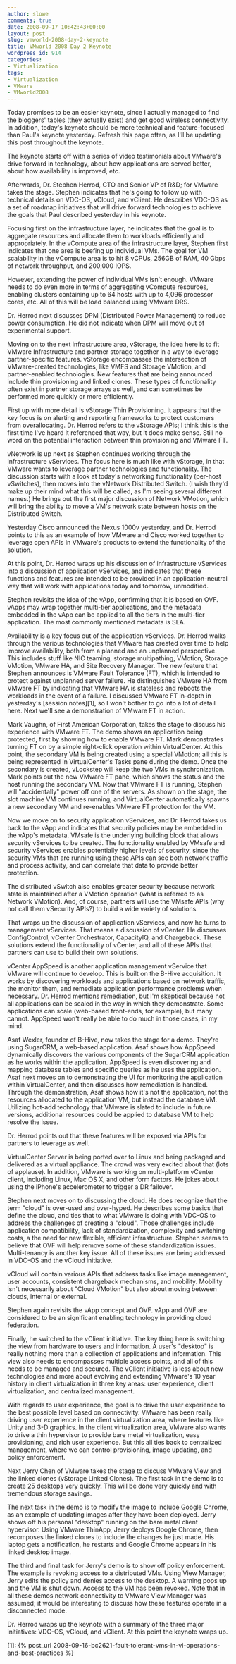 ```yaml
---
author: slowe
comments: true
date: 2008-09-17 10:42:43+00:00
layout: post
slug: vmworld-2008-day-2-keynote
title: VMworld 2008 Day 2 Keynote
wordpress_id: 914
categories:
- Virtualization
tags:
- Virtualization
- VMware
- VMworld2008
---
```


Today promises to be an easier keynote, since I actually managed to find the bloggers' tables (they actually exist) and get good wireless connectivity. In addition, today's keynote should be more technical and feature-focused than Paul's keynote yesterday. Refresh this page often, as I'll be updating this post throughout the keynote.

The keynote starts off with a series of video testimonials about VMware's drive forward in technology, about how applications are served better, about how availability is improved, etc.

Afterwards, Dr. Stephen Herrod, CTO and Senior VP of R&D; for VMware takes the stage. Stephen indicates that he's going to follow up with technical details on VDC-OS, vCloud, and vClient. He describes VDC-OS as a set of roadmap initiatives that will drive forward technologies to achieve the goals that Paul described yesterday in his keynote.

Focusing first on the infrastructure layer, he indicates that the goal is to aggregate resources and allocate them to workloads efficiently and appropriately. In the vCompute area of the infrastructure layer, Stephen first indicates that one area is beefing up individual VMs. The goal for VM scalability in the vCompute area is to hit 8 vCPUs, 256GB of RAM, 40 Gbps of network throughput, and 200,000 IOPS.

However, extending the power of individual VMs isn't enough. VMware needs to do even more in terms of aggregating vCompute resources, enabling clusters containing up to 64 hosts with up to 4,096 processor cores, etc. All of this will be load balanced using VMware DRS.

Dr. Herrod next discusses DPM (Distributed Power Management) to reduce power consumption. He did not indicate when DPM will move out of experimental support.

Moving on to the next infrastructure area, vStorage, the idea here is to fit VMware Infrastructure and partner storage together in a way to leverage partner-specific features. vStorage encompasses the intersection of VMware-created technologies, like VMFS and Storage VMotion, and partner-enabled technologies. New features that are being announced include thin provisioning and linked clones. These types of functionality often exist in partner storage arrays as well, and can sometimes be performed more quickly or more efficiently.

First up with more detail is vStorage Thin Provisioning. It appears that the key focus is on alerting and reporting frameworks to protect customers from overallocating. Dr. Herrod refers to the vStorage APIs; I think this is the first time I've heard it referenced that way, but it does make sense. Still no word on the potential interaction between thin provisioning and VMware FT.

vNetwork is up next as Stephen continues working through the infrastructure vServices. The focus here is much like with vStorage, in that VMware wants to leverage partner technologies and functionality. The discussion starts with a look at today's networking functionality (per-host vSwitches), then moves into the vNetwork Distributed Switch. (I wish they'd make up their mind what this will be called, as I'm seeing several different names.) He brings out the first major discussion of Network VMotion, which will bring the ability to move a VM's network state between hosts on the Distributed Switch.

Yesterday Cisco announced the Nexus 1000v yesterday, and Dr. Herrod points to this as an example of how VMware and Cisco worked together to leverage open APIs in VMware's products to extend the functionality of the solution.

At this point, Dr. Herrod wraps up his discussion of infrastructure vServices into a discussion of application vServices, and indicates that these functions and features are intended to be provided in an application-neutral way that will work with applications today and tomorrow, unmodified.

Stephen revisits the idea of the vApp, confirming that it is based on OVF. vApps may wrap together multi-tier applications, and the metadata embedded in the vApp can be applied to all the tiers in the multi-tier application. The most commonly mentioned metadata is SLA.

Availability is a key focus out of the application vServices. Dr. Herrod walks through the various technologies that VMware has created over time to help improve availability, both from a planned and an unplanned perspective. This includes stuff like NIC teaming, storage multipathing, VMotion, Storage VMotion, VMware HA, and Site Recovery Manager. The new feature that Stephen announces is VMware Fault Tolerance (FT), which is intended to protect against unplanned server failure. He distinguishes VMware HA from VMware FT by indicating that VMware HA is stateless and reboots the workloads in the event of a failure. I discussed VMware FT in-depth in yesterday's [session notes][1], so I won't bother to go into a lot of detail here. Next we'll see a demonstration of VMware FT in action.

Mark Vaughn, of First American Corporation, takes the stage to discuss his experience with VMware FT. The demo shows an application being protected, first by showing how to enable VMware FT. Mark demonstrates turning FT on by a simple right-click operation within VirtualCenter. At this point, the secondary VM is being created using a special VMotion; all this is being represented in VirtualCenter's Tasks pane during the demo. Once the secondary is created, vLockstep will keep the two VMs in synchronization. Mark points out the new VMware FT pane, which shows the status and the host running the secondary VM. Now that VMware FT is running, Stephen will "accidentally" power off one of the servers. As shown on the stage, the slot machine VM continues running, and VirtualCenter automatically spawns a new secondary VM and re-enables VMware FT protection for the VM.

Now we move on to security application vServices, and Dr. Herrod takes us back to the vApp and indicates that security policies may be embedded in the vApp's metadata. VMsafe is the underlying building block that allows security vServices to be created. The functionality enabled by VMsafe and security vServices enables potentially higher levels of security, since the security VMs that are running using these APIs can see both network traffic and process activity, and can correlate that data to provide better protection.

The distributed vSwitch also enables greater security because network state is maintained after a VMotion operation (what is referred to as Network VMotion). And, of course, partners will use the VMsafe APIs (why not call them vSecurity APIs?) to build a wide variety of solutions.

That wraps up the discussion of application vServices, and now he turns to management vServices. That means a discussion of vCenter. He discusses ConfigControl, vCenter Orchestrator, CapacityIQ, and Chargeback. These solutions extend the functionality of vCenter, and all of these APIs that partners can use to build their own solutions.

vCenter AppSpeed is another application management vService that VMware will continue to develop. This is built on the B-Hive acquisition. It works by discovering workloads and applications based on network traffic, the monitor them, and remediate application performance problems when necessary. Dr. Herrod mentions remediation, but I'm skeptical because not all applications can be scaled in the way in which they demonstrate. Some applications can scale (web-based front-ends, for example), but many cannot. AppSpeed won't really be able to do much in those cases, in my mind.

Asaf Wexler, founder of B-Hive, now takes the stage for a demo. They're using SugarCRM, a web-based application. Asaf shows how AppSpeed dynamically discovers the various components of the SugarCRM application as he works within the application. AppSpeed is even discovering and mapping database tables and specific queries as he uses the application. Asaf next moves on to demonstrating the UI for monitoring the application within VirtualCenter, and then discusses how remediation is handled. Through the demonstration, Asaf shows how it's not the application, not the resources allocated to the application VM, but instead the database VM. Utilizing hot-add technology that VMware is slated to include in future versions, additional resources could be applied to database VM to help resolve the issue.

Dr. Herrod points out that these features will be exposed via APIs for partners to leverage as well.

VirtualCenter Server is being ported over to Linux and being packaged and delivered as a virtual appliance. The crowd was very excited about that (lots of applause). In addition, VMware is working on multi-platform vCenter client, including Linux, Mac OS X, and other form factors. He jokes about using the iPhone's accelerometer to trigger a DR failover.

Stephen next moves on to discussing the cloud. He does recognize that the term "cloud" is over-used and over-hyped. He describes some basics that define the cloud, and ties that to what VMware is doing with VDC-OS to address the challenges of creating a "cloud". Those challenges include application compatibility, lack of standardization, complexity and switching costs, a the need for new flexible, efficient infrastructure. Stephen seems to believe that OVF will help remove some of these standardization issues. Multi-tenancy is another key issue. All of these issues are being addressed in VDC-OS and the vCloud initiative.

vCloud will contain various APIs that address tasks like image management, user accounts, consistent chargeback mechanisms, and mobility. Mobility isn't necessarily about "Cloud VMotion" but also about moving between clouds, internal or external.

Stephen again revisits the vApp concept and OVF. vApp and OVF are considered to be an significant enabling technology in providing cloud federation.

Finally, he switched to the vClient initiative. The key thing here is switching the view from hardware to users and information. A user's "desktop" is really nothing more than a collection of applications and information. This view also needs to encompasses multiple access points, and all of this needs to be managed and secured. The vClient initiative is less about new technologies and more about evolving and extending VMware's 10 year history in client virtualization in three key areas: user experience, client virtualization, and centralized management.

With regards to user experience, the goal is to drive the user experience to the best possible level based on connectivity. VMware has been really driving user experience in the client virtualization area, where features like Unity and 3-D graphics. In the client virtualization area, VMware also wants to drive a thin hypervisor to provide bare metal virtualization, easy provisioning, and rich user experience. But this all ties back to centralized management, where we can control provisioning, image updating, and policy enforcement.

Next Jerry Chen of VMware takes the stage to discuss VMware View and the linked clones (vStorage Linked Clones). The first task in the demo is to create 25 desktops very quickly. This will be done very quickly and with tremendous storage savings.

The next task in the demo is to modify the image to include Google Chrome, as an example of updating images after they have been deployed. Jerry shows off his personal "desktop" running on the bare metal client hypervisor. Using VMware ThinApp, Jerry deploys Google Chrome, then recomposes the linked clones to include the changes he just made. His laptop gets a notification, he restarts and Google Chrome appears in his linked desktop image.

The third and final task for Jerry's demo is to show off policy enforcement. The example is revoking access to a distributed VMs. Using View Manager, Jerry edits the policy and denies access to the desktop. A warning pops up and the VM is shut down. Access to the VM has been revoked. Note that in all these demos network connectivity to VMware View Manager was assumed; it would be interesting to discuss how these features operate in a disconnected mode.

Dr. Herrod wraps up the keynote with a summary of the three major initiatives: VDC-OS, vCloud, and vClient. At this point the keynote wraps up.

[1]: {% post_url 2008-09-16-bc2621-fault-tolerant-vms-in-vi-operations-and-best-practices %}
